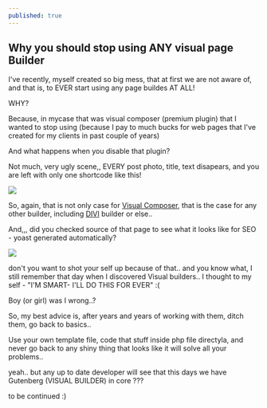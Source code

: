 ```yaml
---
published: true
---
```

## Why you should stop using ANY visual page Builder

I've recently, myself created so big mess, that at first we are not aware of, and that is, to EVER start using any page buildes AT ALL!

WHY? 

Because, in mycase that was visual composer (premium plugin) that I wanted to stop using (because I pay to much bucks for web pages that I've created for my clients in past couple of years)

And what happens when you disable that plugin?

Not much, very ugly scene,, EVERY post photo, title, text disapears, and you are left with only one shortcode like this!

![]({{site.baseurl}}/https://i.imgur.com/V72sko7.png)

So, again, that is not only case for [Visual Composer](https://visualcomposer.com/), that is the case for any other builder, including [DIVI](https://www.elegantthemes.com/gallery/divi/) builder or else.. 

And,,, did you checked source of that page to see what it looks like for SEO - yoast generated automatically? 

![]({{site.baseurl}}/https://i.imgur.com/fB5LMh1.png)

don't you want to shot your self up because of that.. and you know what, I still remember that day when I discovered Visual builders.. I thought to my self - "I'M SMART-  I'LL DO THIS FOR EVER" :(

Boy (or girl) was I wrong..?

So, my best advice is, after years and years of working with them, ditch them, go back to basics..

Use your own template file, code that stuff inside php file directyla, and never go back to any shiny thing that looks like it will solve all your problems..

yeah.. but any up to date developer will see that this days we have Gutenberg (VISUAL BUILDER) in core ???

to be continued :)